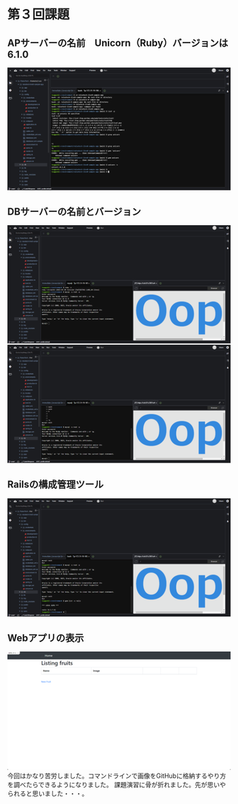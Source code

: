 # 第３回課題
## APサーバーの名前　Unicorn（Ruby）バージョンは　6.1.0
![APサーバーの名前とバージョン](Desktop/images/2023-unicorn.png)
## DBサーバーの名前とバージョン
![DBサーバーの名前　MySQL　Server version: 8.0.34 MySQL Community Server](Desktop/images/2023-09-22_20h30_02.png)![MySQLの再ログイン](Desktop/images/2023-09-22_20h31_38.png)
## Railsの構成管理ツール
![Railsの構成管理ツール　パッケージgem](Desktop/images/2023-09-22_20h33_03.png)
## Webアプリの表示
![Webアプリの表示](Desktop/images/2023-09-22_17h16_00.png)
今回はかなり苦労しました。コマンドラインで画像をGitHubに格納するやり方を調べたらできるようになりました。
課題演習に骨が折れました。先が思いやられると思いました・・・。
